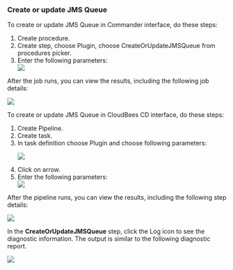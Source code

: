 <h3>Create or update JMS Queue</h3>
                <p>To create or update JMS Queue in Commander interface, do these steps:</p>
                <ol>
                    <li>Create procedure.</li>
                    <li>Create step, choose Plugin, choose CreateOrUpdateJMSQueue from
                    procedures picker.</li>
                    <li>Enter the following parameters: </li>
                    <img src="../../plugins/EC-WebSphere/images/CreateOrUpdateJMSQueue/ProcedureConfig.png" />
                </ol>
                <p>After the job runs, you can view the results, including the following
                job details:</p>
                <img src="../../plugins/EC-WebSphere/images/CreateOrUpdateJMSQueue/ProcedureResult.png" />
                <p>To create or update JMS Queue in CloudBees CD interface, do these steps:</p>
                <ol>
                    <li>Create Pipeline.</li>
                    <li>Create task.</li>
                    <li>In task definition choose Plugin and choose following parameters:
                    <p><img src="../../plugins/EC-WebSphere/images/CreateOrUpdateJMSQueue/PipelinePicker.png" /></p>
                    </li>
                    <li>Click on arrow.</li>
                    <li>Enter the following parameters: </li>
                    <img src="../../plugins/EC-WebSphere/images/CreateOrUpdateJMSQueue/PipelineConfig.png" />
                </ol>
                <p>After the pipeline runs, you can view the results, including the
                following step details:</p>
                <img src="../../plugins/EC-WebSphere/images/CreateOrUpdateJMSQueue/PipelineResult.png" />
                <p>In the <b>CreateOrUpdateJMSQueue</b> step, click the Log icon to see
                the diagnostic information. The output is similar to the following
                diagnostic report.</p>
                <img src="../../plugins/EC-WebSphere/images/CreateOrUpdateJMSQueue/ProcedureLog.png" />